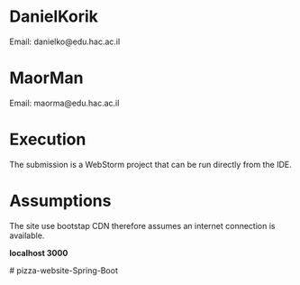 
<h1>DanielKorik</h1>
<p>Email: danielko@edu.hac.ac.il</p>

<h1>MaorMan</h1>
<p>Email: maorma@edu.hac.ac.il</p>

<h1>Execution</h1>
<p>
The submission is a WebStorm project that can be run directly from the IDE.
</p>
<h1>Assumptions</h1>
<p>
  The site use bootstap CDN therefore assumes an internet connection is available.
</p>

<p>
<strong>
localhost 3000
</strong>
</p>

#   p i z z a - w e b s i t e - S p r i n g - B o o t 
 
 
